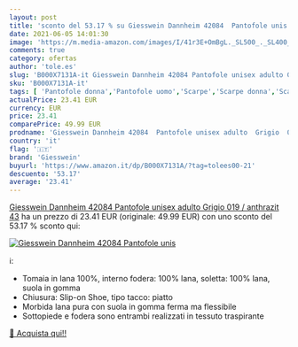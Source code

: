 ```yaml
---
layout: post
title: 'sconto del 53.17 % su Giesswein Dannheim 42084  Pantofole unis  '
date: 2021-06-05 14:01:30
image: 'https://m.media-amazon.com/images/I/41r3E+OmBgL._SL500_._SL400_.jpg'
comments: true
category: ofertas
author: 'tole.es'
slug: 'B000X7131A-it Giesswein Dannheim 42084 Pantofole unisex adulto Grigio...'
sku: 'B000X7131A-it'
tags: [ 'Pantofole donna','Pantofole uomo','Scarpe','Scarpe donna','Scarpe e borse','Scarpe uomo','giesswein', ]
actualPrice: 23.41 EUR
currency: EUR
price: 23.41
comparePrice: 49.99 EUR
prodname: 'Giesswein Dannheim 42084  Pantofole unisex adulto  Grigio  019 / anthrazit   43'
country: 'it'
flag: '🇮🇹'
brand: 'Giesswein'
buyurl: 'https://www.amazon.it/dp/B000X7131A/?tag=tolees00-21'
descuento: '53.17'
average: '23.41'
---
```


[Giesswein Dannheim 42084  Pantofole unisex adulto  Grigio  019 / anthrazit   43](https://www.amazon.it/dp/B000X7131A/?tag=tolees00-21) ha un prezzo di 23.41 EUR (originale: 49.99 EUR) con uno sconto del 53.17 % sconto qui:

[![Giesswein Dannheim 42084  Pantofole unis](https://m.media-amazon.com/images/I/41r3E+OmBgL._SL500_._SL400_.jpg)](https://www.amazon.it/dp/B000X7131A/?tag=tolees00-21)

ℹ️:

- Tomaia in lana 100%, interno fodera: 100% lana, soletta: 100% lana, suola in gomma
- Chiusura: Slip-on Shoe, tipo tacco: piatto
- Morbida lana pura con suola in gomma ferma ma flessibile
- Sottopiede e fodera sono entrambi realizzati in tessuto traspirante

[🛒 Acquista qui!!](https://www.amazon.it/dp/B000X7131A/?tag=tolees00-21)
